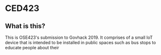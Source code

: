 # CED423
## What is this?
This is OSE423's submission to Govhack 2019. It comprises of a small IoT device that is intended to be installed in public spaces such as bus stops to educate people about their 
